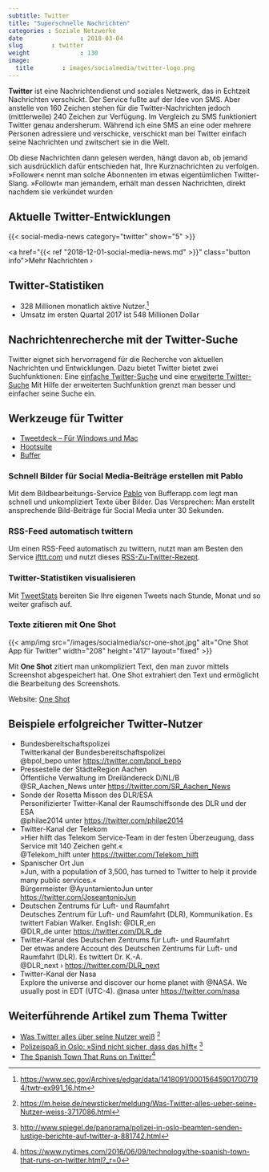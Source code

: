 ```yaml
---
subtitle: Twitter
title: "Superschnelle Nachrichten"
categories : Soziale Netzwerke
date                : 2018-03-04
slug        : twitter
weight              : 130
image:
  title        : images/socialmedia/twitter-logo.png
---
```

**Twitter** ist eine Nachrichtendienst und soziales Netzwerk, das in Echtzeit Nachrichten verschickt. Der Service fußte auf der Idee von SMS. Aber anstelle von 160 Zeichen stehen für die Twitter-Nachrichten jedoch (mittlerweile) 240 Zeichen zur Verfügung. Im Vergleich zu SMS funktioniert Twitter genau andersherum. Während ich eine SMS an eine oder mehrere Personen adressiere und verschicke, verschickt man bei Twitter einfach seine Nachrichten und zwitschert sie in die Welt.
<!--more-->

Ob diese Nachrichten dann gelesen werden, hängt davon ab, ob jemand sich
ausdrücklich dafür entschieden hat, Ihre Kurznachrichten zu verfolgen.
»Follower« nennt man solche Abonnenten im etwas eigentümlichen Twitter-
Slang. »Followt« man jemandem, erhält man dessen Nachrichten, direkt
nachdem sie verkündet wurden

## Aktuelle Twitter-Entwicklungen

{{< social-media-news category="twitter" show="5" >}}

<a href="{{< ref "2018-12-01-social-media-news.md" >}}" class="button info">Mehr Nachrichten ›</a>

## Twitter-Statistiken

* 328 Millionen monatlich aktive Nutzer.[^1]
* Umsatz im ersten Quartal 2017 ist 548 Millionen Dollar

## Nachrichtenrecherche mit der Twitter-Suche

Twitter eignet sich hervorragend für die Recherche von aktuellen Nachrichten und Entwicklungen. Dazu bietet Twitter bietet zwei Suchfunktionen: Eine [einfache Twitter-Suche](https://twitter.com/search-home) und eine [erweiterte
Twitter-Suche](https://twitter.com/search-advanced) Mit Hilfe der
erweiterten Suchfunktion grenzt man besser und einfacher seine Suche
ein.

## Werkzeuge für Twitter

* [Tweetdeck – Für Windows und Mac](http://www.tweetdeck.com/)
* [Hootsuite](http://hootsuite.com/)
* [Buffer](https://bufferapp.com)

### Schnell Bilder für Social Media-Beiträge erstellen mit Pablo

Mit dem Bildbearbeitungs-Service [Pablo](https://pablo.buffer.com/) von
Bufferapp.com legt man schnell und unkompliziert Texte über Bilder. Das
Versprechen: Man erstellt ansprechende Bild-Beiträge für Social Media
unter 30 Sekunden.

### RSS-Feed automatisch twittern

Um einen RSS-Feed automatisch zu twittern, nutzt man am Besten den
Service [ifttt.com](https://ifttt.com) und nutzt dieses
[RSS-Zu-Twitter-Rezept](https://ifttt.com/connect/feed/twitter).

### Twitter-Statistiken visualisieren

Mit [TweetStats](http://www.tweetstats.com/) bereiten Sie Ihre eigenen
Tweets nach Stunde, Monat und so weiter grafisch auf.

### Texte zitieren mit One Shot

{{< amp/img src="/images/socialmedia/scr-one-shot.jpg" alt="One Shot App für Twitter" width="208" height="417" layout="fixed" >}}

Mit **One Shot** zitiert man unkompliziert Text, den man zuvor mittels
Screenshot abgespeichert hat. One Shot extrahiert den Text und
ermöglicht die Bearbeitung des Screenshots.

Website: [One Shot](http://oneshot.link/)

## Beispiele erfolgreicher Twitter-Nutzer

* Bundesbereitschaftspolizei  
    Twitterkanal der Bundesbereitschaftspolizei  
    @bpol\_bepo unter <https://twitter.com/bpol_bepo>
* Pressestelle der StädteRegion Aachen  
    Öffentliche Verwaltung im Dreiländereck D/NL/B  
    @SR\_Aachen\_News unter <https://twitter.com/SR_Aachen_News>
* Sonde der Rosetta Misson des DLR/ESA  
    Personifizierter Twitter-Kanal der Raumschiffsonde des DLR und der
    ESA  
    @philae2014 unter <https://twitter.com/philae2014>
* Twitter-Kanal der Telekom  
    »Hier hilft das Telekom Service-Team in der festen Überzeugung, dass
    Service mit 140 Zeichen geht.«  
    @Telekom\_hilft unter <https://twitter.com/Telekom_hilft>
* Spanischer Ort Jun  
    »Jun, with a population of 3,500, has turned to Twitter to help it
    provide many public services.«  
    Bürgermeister @AyuntamientoJun unter
    <https://twitter.com/JoseantonioJun>
* Deutschen Zentrums für Luft- und Raumfahrt  
    Deutsches Zentrum für Luft- und Raumfahrt (DLR), Kommunikation. Es
    twittert Fabian Walker. English: @DLR\_en  
    @DLR\_de unter <https://twitter.com/DLR_de>
* Twitter-Kanal des Deutschen Zentrums für Luft- und Raumfahrt  
    Der etwas andere Account des Deutschen Zentrums für Luft- und
    Raumfahrt (DLR). Es twittert Dr. K.-A.  
    @DLR\_next › <https://twitter.com/DLR_next>
* Twitter-Kanal der Nasa  
    Explore the universe and discover our home planet with @NASA. We
    usually post in EDT (UTC-4). @nasa unter <https://twitter.com/nasa>

## Weiterführende Artikel zum Thema Twitter

* [Was Twitter alles über seine Nutzer
    weiß](https://m.heise.de/newsticker/meldung/Was-Twitter-alles-ueber-seine-Nutzer-weiss-3717086.html)
    [^2]
* [Polizeispaß in Oslo: »Sind nicht sicher, dass das
    hilft«](http://www.spiegel.de/panorama/polizei-in-oslo-beamten-senden-lustige-berichte-auf-twitter-a-881742.html)
    [^3]
* [The Spanish Town That Runs on
    Twitter](https://www.nytimes.com/2016/06/09/technology/the-spanish-town-that-runs-on-twitter.html?_r=0)[^4]

[^1]:  <https://www.sec.gov/Archives/edgar/data/1418091/000156459017007194/twtr-ex991_16.htm>
[^2]:  <https://m.heise.de/newsticker/meldung/Was-Twitter-alles-ueber-seine-Nutzer-weiss-3717086.html>
[^3]:  <http://www.spiegel.de/panorama/polizei-in-oslo-beamten-senden-lustige-berichte-auf-twitter-a-881742.html>
[^4]:  <https://www.nytimes.com/2016/06/09/technology/the-spanish-town-that-runs-on-twitter.html?_r=0>
